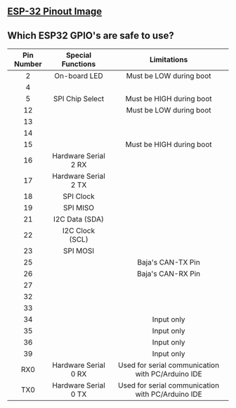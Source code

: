 ## [ESP-32 Pinout Image](https://lastminuteengineers.com/wp-content/uploads/iot/ESP32-Pinout.png)

## Which ESP32 GPIO's are safe to use?


| Pin Number    | Special Functions    | Limitations |
|     :-:       |         :-:          |       :-:   |
| 2             | On-board LED         | Must be LOW during boot |
| 4             |                      |             |
| 5             | SPI Chip Select      | Must be HIGH during boot |
| 12            |                      | Must be LOW during boot |
| 13            |                      |             |
| 14            |                      |             |
| 15            |                      | Must be HIGH during boot |
| 16            | Hardware Serial 2 RX  |             |
| 17            | Hardware Serial 2 TX  |             |
| 18            | SPI Clock            |             |
| 19            | SPI MISO             |             |
| 21            | I2C Data (SDA)       |             |
| 22            | I2C Clock (SCL)      |             |
| 23            | SPI MOSI             |             |
| 25            |                      | Baja's CAN-TX Pin |
| 26            |                      | Baja's CAN-RX Pin |
| 27            |                      |             |
| 32            |                      |             |
| 33            |                      |             |
| 34            |                      | Input only  |
| 35            |                      | Input only  |
| 36            |                      | Input only  |
| 39            |                      | Input only  |
| RX0           | Hardware Serial 0 RX  | Used for serial communication with PC/Arduino IDE |
| TX0           | Hardware Serial 0 TX  | Used for serial communication with PC/Arduino IDE |
